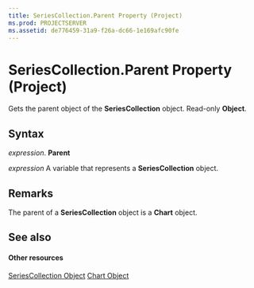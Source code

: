 ```yaml
---
title: SeriesCollection.Parent Property (Project)
ms.prod: PROJECTSERVER
ms.assetid: de776459-31a9-f26a-dc66-1e169afc90fe
---
```



# SeriesCollection.Parent Property (Project)
Gets the parent object of the  **SeriesCollection** object. Read-only **Object**.

## Syntax

 _expression_. **Parent**

 _expression_ A variable that represents a **SeriesCollection** object.


## Remarks

The parent of a  **SeriesCollection** object is a **Chart** object.


## See also


#### Other resources


[SeriesCollection Object](seriescollection-object-project.md)
[Chart Object](chart-object-project.md)
